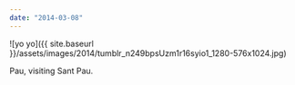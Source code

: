 ```yaml
---
date: "2014-03-08"
---
```


![yo yo]({{ site.baseurl }}/assets/images/2014/tumblr_n249bpsUzm1r16syio1_1280-576x1024.jpg)

Pau, visiting Sant Pau.
